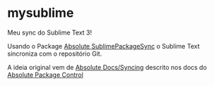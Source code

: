 # mysublime
Meu sync do Sublime Text 3!

Usando o Package [Absolute Sublime​Package​Sync](https://packagecontrol.io/packages/SublimePackageSync) o Sublime Text sincroniza com o repositório Git.

A ideia original vem de [Absolute Docs/Syncing](https://packagecontrol.io/docs/syncing) descrito nos docs do [Absolute Package Control](https://packagecontrol.io/) 
